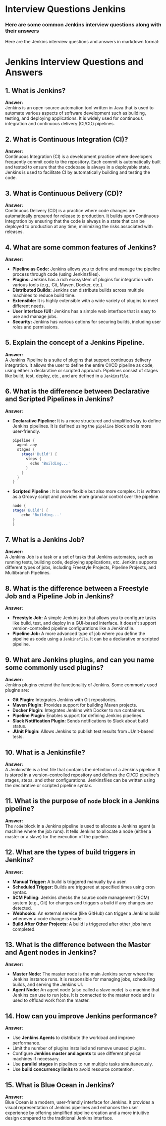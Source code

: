 # Interview Questions Jenkins


### Here are some common Jenkins interview questions along with their answers


Here are the Jenkins interview questions and answers in markdown format:


# Jenkins Interview Questions and Answers

## 1. What is Jenkins?
**Answer:**  
Jenkins is an open-source automation tool written in Java that is used to automate various aspects of software development such as building, testing, and deploying applications. It is widely used for continuous integration and continuous delivery (CI/CD) pipelines.

## 2. What is Continuous Integration (CI)?
**Answer:**  
Continuous Integration (CI) is a development practice where developers frequently commit code to the repository. Each commit is automatically built and tested to ensure that the codebase is always in a deployable state. Jenkins is used to facilitate CI by automatically building and testing the code.

## 3. What is Continuous Delivery (CD)?
**Answer:**  
Continuous Delivery (CD) is a practice where code changes are automatically prepared for release to production. It builds upon Continuous Integration by ensuring that the code is always in a state that can be deployed to production at any time, minimizing the risks associated with releases.

## 4. What are some common features of Jenkins?
**Answer:**
- **Pipeline as Code:** Jenkins allows you to define and manage the pipeline process through code (using Jenkinsfiles).
- **Plugins:** Jenkins has a rich ecosystem of plugins for integration with various tools (e.g., Git, Maven, Docker, etc.).
- **Distributed Builds:** Jenkins can distribute builds across multiple machines to reduce build time.
- **Extensible:** It is highly extensible with a wide variety of plugins to meet different needs.
- **User Interface (UI):** Jenkins has a simple web interface that is easy to use and manage jobs.
- **Security:** Jenkins has various options for securing builds, including user roles and permissions.

## 5. Explain the concept of a Jenkins Pipeline.
**Answer:**  
A Jenkins Pipeline is a suite of plugins that support continuous delivery integration. It allows the user to define the entire CI/CD pipeline as code, using either a declarative or scripted approach. Pipelines consist of stages like build, test, deploy, etc., and are defined in a `Jenkinsfile`.

## 6. What is the difference between Declarative and Scripted Pipelines in Jenkins?
**Answer:**
- **Declarative Pipeline:** It is a more structured and simplified way to define Jenkins pipelines. It is defined using the `pipeline` block and is more user-friendly.
  ```groovy
  pipeline {
    agent any
    stages {
      stage('Build') {
        steps {
          echo 'Building...'
        }
      }
    }
  }


- **Scripted Pipeline** : It is more flexible but also more complex. It is written as a Groovy script and provides more granular control over the pipeline.
    ```groovy
    node {
    stage('Build') {
        echo 'Building...'
    }
    }
    ```

## 7. What is a Jenkins Job?
**Answer:**  
A Jenkins Job is a task or a set of tasks that Jenkins automates, such as running tests, building code, deploying applications, etc. Jenkins supports different types of jobs, including Freestyle Projects, Pipeline Projects, and Multibranch Pipelines.

## 8. What is the difference between a Freestyle Job and a Pipeline Job in Jenkins?
**Answer:**
- **Freestyle Job:** A simple Jenkins job that allows you to configure tasks like build, test, and deploy in a GUI-based interface. It doesn't support version-controlled pipeline configurations like a Jenkinsfile.
- **Pipeline Job:** A more advanced type of job where you define the pipeline as code using a `Jenkinsfile`. It can be a declarative or scripted pipeline.

## 9. What are Jenkins plugins, and can you name some commonly used plugins?
**Answer:**  
Jenkins plugins extend the functionality of Jenkins. Some commonly used plugins are:
- **Git Plugin:** Integrates Jenkins with Git repositories.
- **Maven Plugin:** Provides support for building Maven projects.
- **Docker Plugin:** Integrates Jenkins with Docker to run containers.
- **Pipeline Plugin:** Enables support for defining Jenkins pipelines.
- **Slack Notification Plugin:** Sends notifications to Slack about build status.
- **JUnit Plugin:** Allows Jenkins to publish test results from JUnit-based tests.

## 10. What is a Jenkinsfile?
**Answer:**  
A Jenkinsfile is a text file that contains the definition of a Jenkins pipeline. It is stored in a version-controlled repository and defines the CI/CD pipeline's stages, steps, and other configurations. Jenkinsfiles can be written using the declarative or scripted pipeline syntax.

## 11. What is the purpose of `node` block in a Jenkins pipeline?
**Answer:**  
The `node` block in a Jenkins pipeline is used to allocate a Jenkins agent (a machine where the job runs). It tells Jenkins to allocate a node (either a master or a slave) for the execution of the pipeline.

## 12. What are the types of build triggers in Jenkins?
**Answer:**
- **Manual Trigger:** A build is triggered manually by a user.
- **Scheduled Trigger:** Builds are triggered at specified times using cron syntax.
- **SCM Polling:** Jenkins checks the source code management (SCM) system (e.g., Git) for changes and triggers a build if any changes are detected.
- **Webhooks:** An external service (like GitHub) can trigger a Jenkins build whenever a code change is made.
- **Build After Other Projects:** A build is triggered after other jobs have completed.

## 13. What is the difference between the Master and Agent nodes in Jenkins?
**Answer:**  
- **Master Node:** The master node is the main Jenkins server where the Jenkins instance runs. It is responsible for managing jobs, scheduling builds, and serving the Jenkins UI.
- **Agent Node:** An agent node (also called a slave node) is a machine that Jenkins can use to run jobs. It is connected to the master node and is used to offload work from the master.

## 14. How can you improve Jenkins performance?
**Answer:**  
- Use **Jenkins Agents** to distribute the workload and improve performance.
- Limit the number of plugins installed and remove unused plugins.
- Configure **Jenkins master and agents** to use different physical machines if necessary.
- Use **parallel stages** in pipelines to run multiple tasks simultaneously.
- Use **build concurrency limits** to avoid resource contention.

## 15. What is Blue Ocean in Jenkins?
**Answer:**  
Blue Ocean is a modern, user-friendly interface for Jenkins. It provides a visual representation of Jenkins pipelines and enhances the user experience by offering simplified pipeline creation and a more intuitive design compared to the traditional Jenkins interface.

